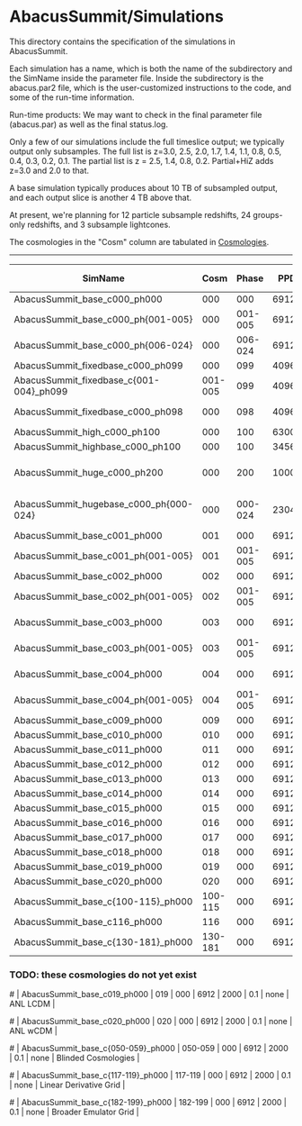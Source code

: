 # AbacusSummit/Simulations

This directory contains the specification of the simulations in AbacusSummit.

Each simulation has a name, which is both the name of the subdirectory and the 
SimName inside the parameter file.  Inside the subdirectory is the abacus.par2
file, which is the user-customized instructions to the code, and some of the 
run-time information.

Run-time products: We may want to check in the final parameter file (abacus.par) as
well as the final status.log.

Only a few of our simulations include the full timeslice output;
we typically output only subsamples.  The full list is z=3.0, 2.5,
2.0, 1.7, 1.4, 1.1, 0.8, 0.5, 0.4, 0.3, 0.2, 0.1.  The partial
list is z = 2.5, 1.4, 0.8, 0.2.  Partial+HiZ adds z=3.0 and 2.0 to that.

A base simulation typically produces about 10 TB of subsampled output, and 
each output slice is another 4 TB above that.

At present, we're planning for 12 particle subsample redshifts, 24 groups-only redshifts,
and 3 subsample lightcones.

The cosmologies in the "Cosm" column are tabulated in [Cosmologies](../Cosmologies/README.md).

-----

| SimName                            | Cosm | Phase   | PPD  | Box (Mpc/h) | z_Final | Full Outputs | Notes |
| ----------------------------       | ---- | -----   | ---- | ----      | ------- | -----        | ----- |
| AbacusSummit_base_c000_ph000       | 000  | 000     | 6912 | 2000      | 0.1     | Full         | Planck2018 LCDM |
| AbacusSummit_base_c000_ph{001-005} | 000  | 001-005 | 6912 | 2000      | 0.1     | Partial+HiZ  | Planck2018 LCDM |
| AbacusSummit_base_c000_ph{006-024} | 000  | 006-024 | 6912 | 2000      | 0.1     | none         | Planck2018 LCDM |
| AbacusSummit_fixedbase_c000_ph099  | 000  | 099     | 4096 | 1185      | 0.1     | Full         | Base-res LCDM, fixed amplitudes |
| AbacusSummit_fixedbase_c{001-004}_ph099 | 001-005  | 099 | 4096 | 1185 | 0.1     | Partial      | Base-res LCDM, fixed amplitudes |
| AbacusSummit_fixedbase_c000_ph098  | 000  | 098     | 4096 | 1185      | 0.1     | Full         | Base-res LCDM, fixed amplitudes, inversion of phase 99 |
| AbacusSummit_high_c000_ph100       | 000  | 100     | 6300 | 1000      | 0.1     | Full         | High-res LCDM, no lightcone |
| AbacusSummit_highbase_c000_ph100   | 000  | 100     | 3456 | 1000      | 0.1     | Full         | Base-res LCDM, no lightcone |
| AbacusSummit_huge_c000_ph200       | 000  | 200     | 10000| 8700      | 0.1     | 1.4, 1.1, 0.8, 0.5, 0.2 | Low-res LCDM, box-centered lightcone |
| AbacusSummit_hugebase_c000_ph{000-024} | 000  | 000-024 | 2304 | 2000 | 0.1     | 1.4, 1.1, 0.8, 0.5, 0.2 | Low-res match to base, no lightcone |
| AbacusSummit_base_c001_ph000       | 001  | 000     | 6912 | 2000      | 0.1     | Partial+HiZ  | Low omega_c |
| AbacusSummit_base_c001_ph{001-005} | 001  | 001-005 | 6912 | 2000      | 0.1     | Partial      | Low omega_c |
| AbacusSummit_base_c002_ph000       | 002  | 000     | 6912 | 2000      | 0.1     | Partial+HiZ  | wCDM with thawing model w0 = -0.7, wa = -0.5 |
| AbacusSummit_base_c002_ph{001-005} | 002  | 001-005 | 6912 | 2000      | 0.1     | Partial      | wCDM with thawing model w0 = -0.7, wa = -0.5 |
| AbacusSummit_base_c003_ph000       | 003  | 000     | 6912 | 2000      | 0.1     | Partial+HiZ  | Neff=3.70, from base_nnu_plikHM_TT_lowl_lowE_Riess18_post_BAO |
| AbacusSummit_base_c003_ph{001-005} | 003  | 001-005 | 6912 | 2000      | 0.1     | Partial      | Neff=3.70, from base_nnu_plikHM_TT_lowl_lowE_Riess18_post_BAO |
| AbacusSummit_base_c004_ph000       | 004  | 000     | 6912 | 2000      | 0.1     | Partial+HiZ  | Low sigma8_matter = 0.75, otherwise Baseline LCDM |
| AbacusSummit_base_c004_ph{001-005} | 004  | 001-005 | 6912 | 2000      | 0.1     | Partial      | Low sigma8_matter = 0.75, otherwise Baseline LCDM |
| AbacusSummit_base_c009_ph000       | 009  | 000     | 6912 | 2000      | 0.1     | Partial      | Baseline LCDM with massless neutrinos |
| AbacusSummit_base_c010_ph000       | 010  | 000     | 6912 | 2000      | 0.1     | 0.1          | AbacusCosmos LCDM, Prototype |
| AbacusSummit_base_c011_ph000       | 011  | 000     | 6912 | 2000      | 0.1     | none         | High-sigma8, Prototype |
| AbacusSummit_base_c012_ph000       | 012  | 000     | 6912 | 2000      | 0.1     | none         | Euclid Flagship1 |
| AbacusSummit_base_c013_ph000       | 013  | 000     | 6912 | 2000      | 0.1     | none         | Euclid Flagship2 |
| AbacusSummit_base_c014_ph000       | 014  | 000     | 6912 | 2000      | 0.1     | none         | OuterRim |
| AbacusSummit_base_c015_ph000       | 015  | 000     | 6912 | 2000      | 0.1     | none         | Dark Sky |
| AbacusSummit_base_c016_ph000       | 016  | 000     | 6912 | 2000      | 0.1     | none         | Horizon |
| AbacusSummit_base_c017_ph000       | 017  | 000     | 6912 | 2000      | 0.1     | none         | Illustris |
| AbacusSummit_base_c018_ph000       | 018  | 000     | 6912 | 2000      | 0.1     | none         | Multidark Planck |
| AbacusSummit_base_c019_ph000       | 019  | 000     | 6912 | 2000      | 0.1     | none         | Baseline LCDM w/2 massive neutrino species |
| AbacusSummit_base_c020_ph000       | 020  | 000     | 6912 | 2000      | 0.1     | none         | Baseline LCDM w/3 massive neutrino species |
| AbacusSummit_base_c{100-115}_ph000 | 100-115  | 000     | 6912 | 2000      | 0.1     | none         | Linear Derivative Grid |
| AbacusSummit_base_c116_ph000       | 116  | 000     | 6912 | 2000      | 0.1     | none         | Linear Derivative Grid |
| AbacusSummit_base_c{130-181}_ph000 | 130-181  | 000     | 6912 | 2000      | 0.1     | none         | Broader Emulator Grid  |

### TODO: these cosmologies do not yet exist
\# | AbacusSummit_base_c019_ph000       | 019  | 000     | 6912 | 2000      | 0.1     | none         | ANL LCDM |

\# | AbacusSummit_base_c020_ph000       | 020  | 000     | 6912 | 2000      | 0.1     | none         | ANL wCDM |

\# | AbacusSummit_base_c{050-059}_ph000 | 050-059  | 000     | 6912 | 2000      | 0.1     | none         | Blinded Cosmologies |

\# | AbacusSummit_base_c{117-119}_ph000 | 117-119  | 000     | 6912 | 2000      | 0.1     | none         | Linear Derivative Grid |

\# | AbacusSummit_base_c{182-199}_ph000 | 182-199  | 000     | 6912 | 2000      | 0.1     | none         | Broader Emulator Grid  |


